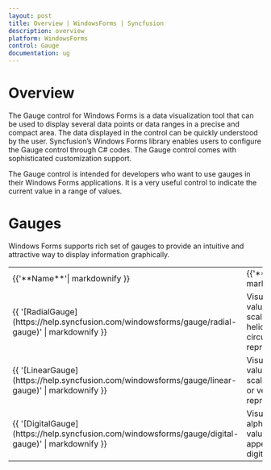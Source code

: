 ```yaml
---
layout: post
title: Overview | WindowsForms | Syncfusion
description: overview
platform: WindowsForms
control: Gauge
documentation: ug
---
```


# Overview

The Gauge control for Windows Forms is a data visualization tool that can be used to display several data points or data ranges in a precise and compact area. The data displayed in the control can be quickly understood by the user. Syncfusion’s Windows Forms library enables users to configure the Gauge control through C# codes. The Gauge control comes with sophisticated customization support.

The Gauge control is intended for developers who want to use gauges in their Windows Forms applications. It is a very useful control to indicate the current value in a range of values.

# Gauges 

Windows Forms supports rich set of gauges to provide an intuitive and attractive way to display information graphically. 

<table>
<tr>
<td>
{{'**Name**'| markdownify }}
</td>
<td>
{{'**Description**'| markdownify }}
</td>
</tr>
<tr>
<td>
{{ '[RadialGauge](https://help.syncfusion.com/windowsforms/gauge/radial-gauge)' | markdownify }}
</td>
<td>
Visualize a range of values in radial scale with circular, helical or half-circular representation.
</td>
</tr>
<tr>
<td>
{{ '[LinearGauge](https://help.syncfusion.com/windowsforms/gauge/linear-gauge)' | markdownify }}
</td>
<td>
Visualize a range of values in linear scale with horizontal or vertial representation
</td>
</tr>
<tr>
<td>
{{ '[DigitalGauge](https://help.syncfusion.com/windowsforms/gauge/digital-gauge)' | markdownify }}
<td>
Visualize alphanumeric values in appearance like LED digital display
</td>
</tr>
</table>



